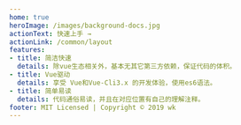 ```yaml
---
home: true
heroImage: /images/background-docs.jpg
actionText: 快速上手 →
actionLink: /common/layout
features:
- title: 简洁快速
  details: 除vue生态相关外，基本无其它第三方依赖，保证代码的体积。
- title: Vue驱动
  details: 享受 Vue和Vue-Cli3.x 的开发体验，使用es6语法。
- title: 简单易读
  details: 代码通俗易读，并且在对应位置有自己的理解注释。
footer: MIT Licensed | Copyright © 2019 wk
---
```

